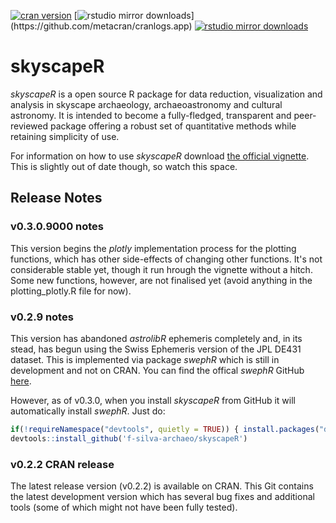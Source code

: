 [![cran version](http://www.r-pkg.org/badges/version/skyscapeR)](https://cran.rstudio.com/web/packages/skyscapeR) 
[![rstudio mirror downloads](http://cranlogs.r-pkg.org/badges/skyscapeR?)](https://github.com/metacran/cranlogs.app)
[![rstudio mirror downloads](http://cranlogs.r-pkg.org/badges/grand-total/skyscapeR?color=82b4e8)](https://github.com/metacran/cranlogs.app)

# skyscapeR
_skyscapeR_ is a open source R package for data reduction, visualization and analysis in skyscape archaeology, archaeoastronomy and cultural astronomy. It is intended to become a fully-fledged, transparent and peer-reviewed package offering a robust set of quantitative methods while retaining simplicity of use.

For information on how to use _skyscapeR_ download [the official vignette](https://github.com/f-silva-archaeo/skyscapeR/blob/master/vignette.html). This is slightly out of date though, so watch this space.


## Release Notes
### v0.3.0.9000 notes
This version begins the _plotly_ implementation process for the plotting functions, which has other side-effects of changing other functions. It's not considerable stable yet, though it run hrough the vignette without a hitch. Some new functions, however, are not finalised yet (avoid anything in the plotting_plotly.R file for now).


### v0.2.9 notes
This version has abandoned _astrolibR_ ephemeris completely and, in its stead, has begun using the Swiss Ephemeris version of the JPL DE431 dataset. This is implemented via package _swephR_ which is still in development and not on CRAN. You can find the offical _swephR_ GitHub [here](https://github.com/rstub/swephR).
 
However, as of v0.3.0, when you install _skyscapeR_ from GitHub it will automatically install _swephR_. Just do:

```r
if(!requireNamespace("devtools", quietly = TRUE)) { install.packages("devtools") }
devtools::install_github('f-silva-archaeo/skyscapeR')
```

### v0.2.2 CRAN release
The latest release version (v0.2.2) is available on CRAN. This Git contains the latest development version which has several bug fixes and additional tools (some of which might not have been fully tested).
